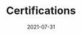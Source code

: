 ---
title: "Certifications"
date: 2021-07-31
draft: false
summary: "The AWS Certifications I have obtained"
---